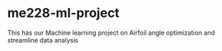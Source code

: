 # me228-ml-project
This has our Machine learning project on Airfoil angle optimization and streamline data analysis
